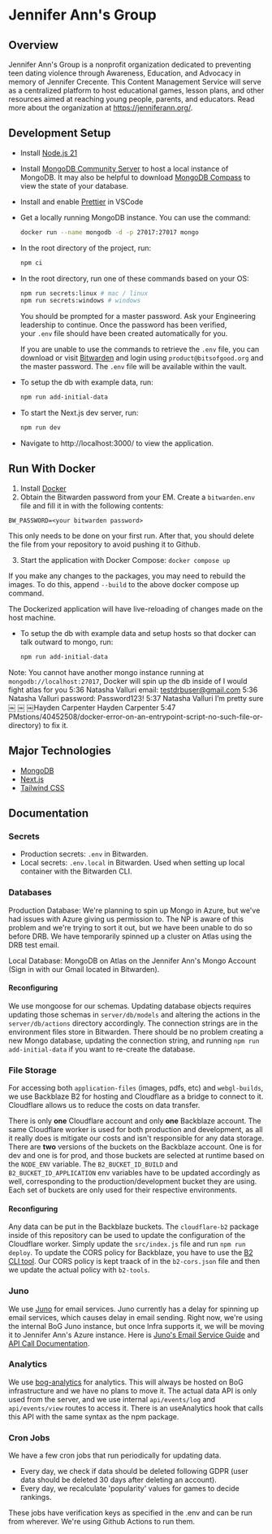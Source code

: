# Jennifer Ann's Group

## Overview

Jennifer Ann's Group is a nonprofit organization dedicated to preventing teen dating violence through Awareness, Education, and Advocacy in memory of Jennifer Crecente. This Content Management Service will serve as a centralized platform to host educational games, lesson plans, and other resources aimed at reaching young people, parents, and educators. Read more about the organization at https://jenniferann.org/.

## Development Setup

- Install [Node.js 21](https://nodejs.org/en/download/)
- Install [MongoDB Community Server](https://www.mongodb.com/docs/manual/administration/install-community/) to host a local instance of MongoDB. It may also be helpful to download [MongoDB Compass](https://www.mongodb.com/try/download/compass#compass) to view the state of your database.
- Install and enable [Prettier](https://marketplace.visualstudio.com/items?itemName=esbenp.prettier-vscode) in VSCode
- Get a locally running MongoDB instance.
  You can use the command:
  ```sh
  docker run --name mongodb -d -p 27017:27017 mongo
  ```
- In the root directory of the project, run:

  ```sh
  npm ci
  ```

- In the root directory, run one of these commands based on your OS:

  ```sh
  npm run secrets:linux # mac / linux
  npm run secrets:windows # windows
  ```

  You should be prompted for a master password. Ask your Engineering leadership to continue. Once the password has been verified, your `.env` file should have been created automatically for you.

  If you are unable to use the commands to retrieve the `.env` file, you can download or visit [Bitwarden](https://bitwarden.com/) and login using `product@bitsofgood.org` and the master password. The `.env` file will be available within the vault.

- To setup the db with example data, run:

  ```sh
  npm run add-initial-data
  ```

- To start the Next.js dev server, run:

  ```sh
  npm run dev
  ```

- Navigate to http://localhost:3000/ to view the application.

## Run With Docker

1. Install [Docker](https://docs.docker.com/engine/install/)
2. Obtain the Bitwarden password from your EM. Create a `bitwarden.env` file and fill it in with the following contents:

```
BW_PASSWORD=<your bitwarden password>
```

This only needs to be done on your first run. After that, you should delete the file from your repository to avoid pushing it to Github.

3. Start the application with Docker Compose: `docker compose up`

If you make any changes to the packages, you may need to rebuild the images. To do this, append `--build` to the above docker compose up command.

The Dockerized application will have live-reloading of changes made on the host machine.

- To setup the db with example data and setup hosts so that docker can talk outward to mongo, run:
  ```sh
  npm run add-initial-data
  ```

Note: You cannot have another mongo instance running at `mongodb://localhost:27017`, Docker will spin up the db inside of
I would fight atlas for you
5:36
Natasha Valluri
email: testdrbuser@gmail.com
5:36
Natasha Valluri
password: Password123!
5:37
Natasha Valluri
I’m pretty sure
￼
￼
￼Hayden Carpenter
Hayden Carpenter 5:47 PMstions/40452508/docker-error-on-an-entrypoint-script-no-such-file-or-directory) to fix it.

## Major Technologies

- [MongoDB](https://www.mongodb.com/)
- [Next.js](https://nextjs.org)
- [Tailwind CSS](https://tailwindcss.com)

## Documentation

### Secrets

- Production secrets: `.env` in Bitwarden.
- Local secrets: `.env.local` in Bitwarden. Used when setting up local container with the Bitwarden CLI.

### Databases

Production Database: We're planning to spin up Mongo in Azure, but we've had issues with Azure giving us permission to. The NP is aware of this problem and we're trying to sort it out, but we have been unable to do so before DRB. We have temporarily spinned up a cluster on Atlas using the DRB test email.

Local Database: MongoDB on Atlas on the Jennifer Ann's Mongo Account (Sign in with our Gmail located in Bitwarden).

#### Reconfiguring

We use mongoose for our schemas. Updating database objects requires updating those schemas in `server/db/models` and altering the actions in the `server/db/actions` directory accordingly. The connection strings are in the environment files store in Bitwarden. There should be no problem creating a new Mongo database, updating the connection string, and running `npm run add-initial-data` if you want to re-create the database.

### File Storage

For accessing both `application-files` (images, pdfs, etc) and `webgl-builds`, we use Backblaze B2 for hosting and Cloudflare as a bridge to connect to it. Cloudflare allows us to reduce the costs on data transfer.

There is only **one** Cloudflare account and only **one** Backblaze account. The same Cloudflare worker is used for both production and development, as all it really does is mitigate our costs and isn't responsible for any data storage. There are **two** versions of the buckets on the Backblaze account. One is for dev and one is for prod, and those buckets are selected at runtime based on the `NODE_ENV` variable. The `B2_BUCKET_ID_BUILD` and `B2_BUCKET_ID_APPLICATION` env variables have to be updated accordingly as well, corresponding to the production/development bucket they are using. Each set of buckets are only used for their respective environments.

#### Reconfiguring

Any data can be put in the Backblaze buckets. The `cloudflare-b2` package inside of this repository can be used to update the configuration of the Cloudflare worker. Simply update the `src/index.js` file and run `npm run deploy`. To update the CORS policy for Backblaze, you have to use the [B2 CLI tool](https://www.backblaze.com/docs/cloud-storage-command-line-tools). Our CORS policy is kept traack of in the `b2-cors.json` file and then we update the actual policy with `b2-tools`.

### Juno

We use [Juno](https://github.com/GTBitsOfGood/juno) for email services. Juno currently has a delay for spinning up email services, which causes delay in email sending. Right now, we're using the internal BoG Juno instance, but once Infra supports it, we will be moving it to Jennifer Ann's Azure instance. Here is [Juno's Email Service Guide](https://api-gateway.whitesmoke-cea9a269.eastus.azurecontainerapps.io/docs#/email) and [API Call Documentation](https://api-gateway.whitesmoke-cea9a269.eastus.azurecontainerapps.io/docs#/).

### Analytics

We use [bog-analytics](https://github.com/GTBitsOfGood/bog-analytics) for analytics. This will always be hosted on BoG infrastructure and we have no plans to move it. The actual data API is only used from the server, and we use internal `api/events/log` and `api/events/view` routes to access it. There is an useAnalytics hook that calls this API with the same syntax as the npm package.

### Cron Jobs

We have a few cron jobs that run periodically for updating data.

- Every day, we check if data should be deleted following GDPR (user data should be deleted 30 days after deleting an account).
- Every day, we recalculate 'popularity' values for games to decide rankings.

These jobs have verification keys as specified in the .env and can be run from wherever. We're using Github Actions to run them.
